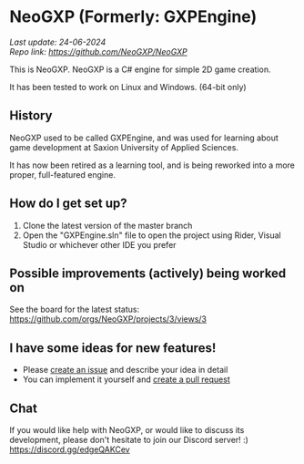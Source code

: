 # NeoGXP (Formerly: GXPEngine)
_Last update: 24-06-2024_  
_Repo link: https://github.com/NeoGXP/NeoGXP_

This is NeoGXP. NeoGXP is a C# engine for simple 2D game creation.

It has been tested to work on Linux and Windows. (64-bit only)

## History
NeoGXP used to be called GXPEngine, and was used for learning about game development
at Saxion University of Applied Sciences.

It has now been retired as a learning tool, and is being reworked into a more
proper, full-featured engine.

## How do I get set up?
1. Clone the latest version of the master branch
2. Open the "GXPEngine.sln" file to open the project using Rider, Visual Studio or whichever other IDE you prefer

## Possible improvements (actively) being worked on
See the board for the latest status:
https://github.com/orgs/NeoGXP/projects/3/views/3

## I have some ideas for new features!
- Please [create an issue](https://github.com/TechnicJelle/NeoGXP/issues) and describe your idea in detail
- You can implement it yourself and [create a pull request](https://github.com/TechnicJelle/NeoGXP/fork)

## Chat
If you would like help with NeoGXP, or would like to discuss its development,
please don't hesitate to join our Discord server! :)  
https://discord.gg/edgeQAKCev
